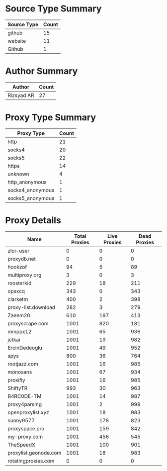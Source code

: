 # Source Type Summary

| Source Type | Count |
|-------------|-------|
| github | 15 |
| website | 11 |
| Github | 1 |


# Author Summary

| Author | Count |
|--------|-------|
| Rizsyad AR | 27 |


# Proxy Type Summary

| Proxy Type | Count |
|------------|-------|
| http | 21 |
| socks4 | 20 |
| socks5 | 22 |
| https | 14 |
| unknown | 4 |
| http_anonymous | 1 |
| socks4_anonymous | 1 |
| socks5_anonymous | 1 |


# Proxy Details

| Name | Total Proxies | Live Proxies | Dead Proxies |
|------|---------------|--------------|---------------|
| zloi-user | 0 | 0 | 0 |
| proxydb.net | 0 | 0 | 0 |
| hookzof | 94 | 5 | 89 |
| multiproxy.org | 3 | 0 | 3 |
| roosterkid | 229 | 18 | 211 |
| opsxcq | 343 | 0 | 343 |
| clarketm | 400 | 2 | 398 |
| proxy-list.download | 282 | 3 | 279 |
| Zaeem20 | 610 | 197 | 413 |
| proxyscrape.com | 1001 | 820 | 181 |
| mmppx12 | 1001 | 65 | 936 |
| jetkai | 1001 | 19 | 982 |
| ErcinDedeoglu | 1001 | 49 | 952 |
| spys | 800 | 36 | 764 |
| rootjazz.com | 1001 | 16 | 985 |
| monosans | 1001 | 67 | 934 |
| proxifly | 1001 | 16 | 985 |
| ShiftyTR | 993 | 30 | 963 |
| B4RC0DE-TM | 1001 | 14 | 987 |
| proxy4parsing | 1001 | 2 | 999 |
| openproxylist.xyz | 1001 | 18 | 983 |
| sunny9577 | 1001 | 178 | 823 |
| proxyspace.pro | 1001 | 159 | 842 |
| my-proxy.com | 1001 | 456 | 545 |
| TheSpeedX | 1001 | 100 | 901 |
| proxylist.geonode.com | 1001 | 18 | 983 |
| rotatingproxies.com | 0 | 0 | 0 |

